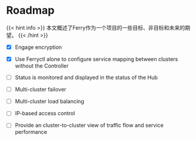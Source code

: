 # Roadmap

{{< hint info >}}
本文概述了Ferry作为一个项目的一些目标、非目标和未来的期望。
{{< /hint >}}

- [x] Engage encryption
- [x] Use Ferryctl alone to configure service mapping between clusters without the Controller
- [ ] Status is monitored and displayed in the status of the Hub
- [ ] Multi-cluster failover
- [ ] Multi-cluster load balancing
- [ ] IP-based access control
- [ ] Provide an cluster-to-cluster view of traffic flow and service performance

